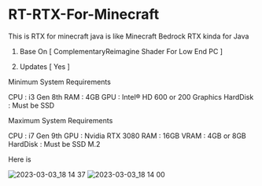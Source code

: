 # RT-RTX-For-Minecraft

This is RTX for minecraft java
is like Minecraft Bedrock RTX kinda
for Java

1. Base On [ ComplementaryReimagine Shader For Low End PC ]

2. Updates [ Yes ]

Minimum System Requirements

CPU : i3 Gen 8th
RAM : 4GB
GPU : Intel® HD 600 or 200 Graphics
HardDisk : Must be SSD

Maximum System Requirements

CPU : i7 Gen 9th
GPU : Nvidia RTX 3080
RAM : 16GB
VRAM : 4GB or 8GB
HardDisk : Must be SSD M.2

Here is 


![2023-03-03_18 14 37](https://user-images.githubusercontent.com/124361641/222871669-d5878e7a-b858-4c40-8ae2-85a2715a9c32.png)
![2023-03-03_18 14 00](https://user-images.githubusercontent.com/124361641/222871681-67418921-d7ed-4d20-b560-67b1352cfeeb.png)
